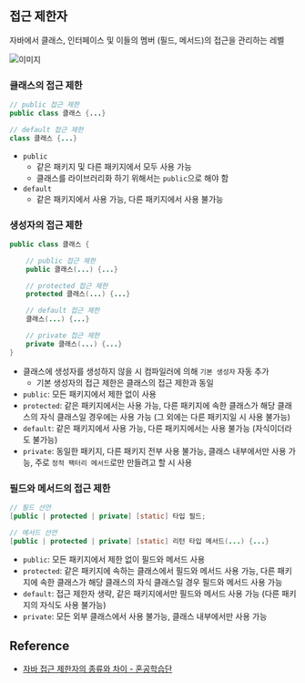 ## 접근 제한자

자바에서 클래스, 인터페이스 및 이들의 멤버 (필드, 메서드)의 접근을 관리하는 레벨

![이미지](https://hongong.hanbit.co.kr/wp-content/uploads/2021/09/01-%EC%9E%90%EB%B0%94%EC%9D%98-%EC%A0%91%EA%B7%BC-%EC%A0%9C%ED%95%9C%EC%9E%90_public_private.png)

### 클래스의 접근 제한
```java
// public 접근 제한
public class 클래스 {...}

// default 접근 제한
class 클래스 {...}
```

- `public`
    - 같은 패키지 및 다른 패키지에서 모두 사용 가능
    - 클래스를 라이브러리화 하기 위해서는 `public`으로 해야 함
- `default`
    - 같은 패키지에서 사용 가능, 다른 패키지에서 사용 불가능

### 생성자의 접근 제한
```java
public class 클래스 {

    // public 접근 제한
    public 클래스(...) {...}

    // protected 접근 제한
    protected 클래스(...) {...}

    // default 접근 제한
    클래스(...) {...}

    // private 접근 제한
    private 클래스(...) {...}
}
```

- 클래스에 생성자를 생성하지 않을 시 컴파일러에 의해 `기본 생성자` 자동 추가
    - 기본 생성자의 접근 제한은 클래스의 접근 제한과 동일
- `public`: 모든 패키지에서 제한 없이 사용
- `protected`: 같은 패키지에서는 사용 가능, 다른 패키지에 속한 클래스가 해당 클래스의 자식 클래스일 경우에는 사용 가능 (그 외에는 다른 패키지일 시 사용 불가능)
- `default`: 같은 패키지에서 사용 가능, 다른 패키지에서는 사용 불가능 (자식이더라도 불가능)
- `private`: 동일한 패키지, 다른 패키지 전부 사용 불가능, 클래스 내부에서만 사용 가능, 주로 `정적 팩터리 메서드`로만 만들려고 할 시 사용

### 필드와 메서드의 접근 제한
```java
// 필드 선언
[public | protected | private] [static] 타입 필드;

// 메서드 선언
[public | protected | private] [static] 리턴 타입 메서드(...) {...}
```

- `public`: 모든 패키지에서 제한 없이 필드와 메서드 사용
- `protected`: 같은 패키지에 속하는 클래스에서 필드와 메서드 사용 가능, 다른 패키지에 속한 클래스가 해당 클래스의 자식 클래스일 경우 필드와 메서드 사용 가능
- `default`: 접근 제한자 생략, 같은 패키지에서만 필드와 메서드 사용 가능 (다른 패키지의 자식도 사용 불가능)
- `private`: 모든 외부 클래스에서 사용 불가능, 클래스 내부에서만 사용 가능

## Reference
- [자바 접근 제한자의 종류와 차이 - 혼공학습단](https://hongong.hanbit.co.kr/%EC%9E%90%EB%B0%94-%EC%A0%91%EA%B7%BC-%EC%A0%9C%ED%95%9C%EC%9E%90%EC%9D%98-%EC%A2%85%EB%A5%98%EC%99%80-%EC%B0%A8%EC%9D%B4public-protected-private/)

